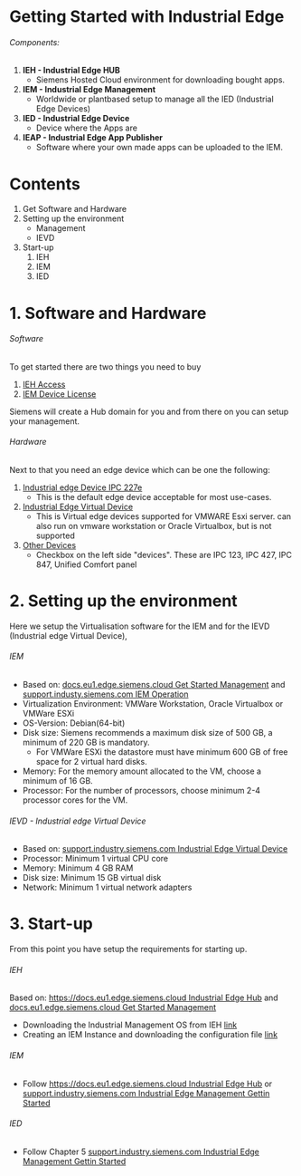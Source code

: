 # Getting Started with Industrial Edge

###### Components:

1. **IEH - Industrial Edge HUB**
   * Siemens Hosted Cloud environment for downloading bought apps.
2. **IEM - Industrial Edge Management**
   * Worldwide or plantbased setup to manage all the IED (Industrial Edge Devices)
3. **IED - Industrial Edge Device**
   * Device where the Apps are
4. **IEAP - Industrial Edge App Publisher**
   * Software where your own made apps can be uploaded to the IEM.

# Contents

1. Get Software and Hardware
2. Setting up the environment
   * Management
   * IEVD
3. Start-up
   1. IEH
   2. IEM
   3. IED

# 1. Software and Hardware

###### Software

To get started there are two things you need to buy

1. [IEH Access](https://www.dex.siemens.com/edge/manufacturing-process-industries/industrial-edge-access)
2. [IEM Device License](https://www.dex.siemens.com/edge/manufacturing-process-industries/industrial-edge-device-license)

Siemens will create a Hub domain for you and from there on you can setup your management.

###### Hardware

Next to that you need an edge device which can be one the following:

1. [Industrial edge Device IPC 227e]([https://www.dex.siemens.com/edge/manufacturing-process-industries/simatic-ipc227e-industrial-edge-device)
   * This is the default edge device acceptable for most use-cases.
2. [Industrial Edge Virtual Device](https://www.dex.siemens.com/edge/manufacturing-process-industries/industrial-edge-virtual-device?cartId=584ee2f4-7d4a-475b-96ac-cfaa21ba2604&cclcl=nl_NL)
   * This is Virtual edge devices supported for VMWARE Esxi server. can also run on vmware workstation or Oracle Virtualbox, but is not supported
3. [Other Devices](https://www.dex.siemens.com/edge/manufacturing-process-industries)
   * Checkbox on the left side "devices". These are IPC 123, IPC 427, IPC 847, Unified Comfort panel

# 2. Setting up the environment

Here we setup the Virtualisation software for the IEM and for the IEVD (Industrial edge Virtual Device),

###### IEM

* Based on: [docs.eu1.edge.siemens.cloud Get Started Management](https://docs.eu1.edge.siemens.cloud/get_started_and_operate/industrial_edge_management/setup/setting_up_the_iem/setup_steps.html) and [support.industy.siemens.com IEM Operation](https://support.industry.siemens.com/cs/document/109814453/industrial-edge-management-operation-10-22)
* Virtualization Environment: VMWare Workstation, Oracle Virtualbox or VMWare ESXi
* OS-Version: Debian(64-bit)
* Disk size: Siemens recommends a maximum disk size of 500 GB, a minimum of 220 GB is mandatory.
  * For VMWare ESXi the datastore must have minimum 600 GB of free space for 2 virtual hard disks.
* Memory: For the memory amount allocated to the VM, choose a minimum of 16 GB.
* Processor: For the number of processors, choose minimum 2-4 processor cores for the VM.

###### IEVD - Industrial edge Virtual Device

* Based on: [support.industry.siemens.com Industrial Edge Virtual Device](https://support.industry.siemens.com/cs/document/109809569/industrial-edge-virtual-device?dti=0&lc=en-US)
* Processor: Minimum 1 virtual CPU core
* Memory: Minimum 4 GB RAM
* Disk size: Minimum 15 GB virtual disk
* Network: Minimum 1 virtual network adapters

# 3. Start-up

From this point you have setup the requirements for starting up.

###### IEH

Based on: [https://docs.eu1.edge.siemens.cloud Industrial Edge Hub](https://docs.eu1.edge.siemens.cloud/get_started_and_operate/industrial_edge_hub/setup/ieh_index.html) and [docs.eu1.edge.siemens.cloud Get Started Management](https://docs.eu1.edge.siemens.cloud/get_started_and_operate/industrial_edge_management/setup/setting_up_the_iem/setup_steps.html)

* Downloading the Industrial Management OS from IEH [link](https://docs.eu1.edge.siemens.cloud/get_started_and_operate/industrial_edge_management/setup/setting_up_the_iem/downloading_the_iem_os.html)
* Creating an IEM Instance and downloading the configuration file [link](https://docs.eu1.edge.siemens.cloud/get_started_and_operate/industrial_edge_management/setup/setting_up_the_iem/creating_an_iem_instance_and_downloading_the_configuration_file.html)

###### IEM 

* Follow [https://docs.eu1.edge.siemens.cloud Industrial Edge Hub](https://docs.eu1.edge.siemens.cloud/get_started_and_operate/industrial_edge_hub/setup/ieh_index.html) or [support.industry.siemens.com Industrial Edge Management Gettin Started](https://support.industry.siemens.com/cs/document/109814452/industrial-edge-management-getting-started-10-22?dti=0&lc=en-US)

###### IED

* Follow Chapter 5 [support.industry.siemens.com Industrial Edge Management Gettin Started](https://support.industry.siemens.com/cs/document/109814452/industrial-edge-management-getting-started-10-22?dti=0&lc=en-US)
